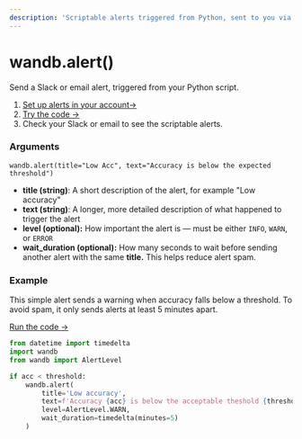 ```yaml
---
description: 'Scriptable alerts triggered from Python, sent to you via Slack or email'
---
```


# wandb.alert\(\)

Send a Slack or email alert, triggered from your Python script.

1. [Set up alerts in your account→](../app/features/alerts.md)
2. [Try the code →](http://tiny.cc/wb-alerts)
3. Check your Slack or email to see the scriptable alerts.

### Arguments

`wandb.alert(title="Low Acc", text="Accuracy is below the expected threshold")`

* **title \(string\)**: A short description of the alert, for example "Low accuracy"
* **text \(string\)**: A longer, more detailed description of what happened to trigger the alert
* **level \(optional\):** How important the alert is — must be either `INFO`, `WARN`, or `ERROR`
* **wait\_duration \(optional\):** How many seconds to wait before sending another alert with the same **title.** This helps reduce alert spam.

### Example

This simple alert sends a warning when accuracy falls below a threshold. To avoid spam, it only sends alerts at least 5 minutes apart.

[Run the code →](http://tiny.cc/wb-alerts)

```python
from datetime import timedelta
import wandb
from wandb import AlertLevel

if acc < threshold:
    wandb.alert(
        title='Low accuracy', 
        text=f'Accuracy {acc} is below the acceptable theshold {threshold}',
        level=AlertLevel.WARN,
        wait_duration=timedelta(minutes=5)
    )
```


